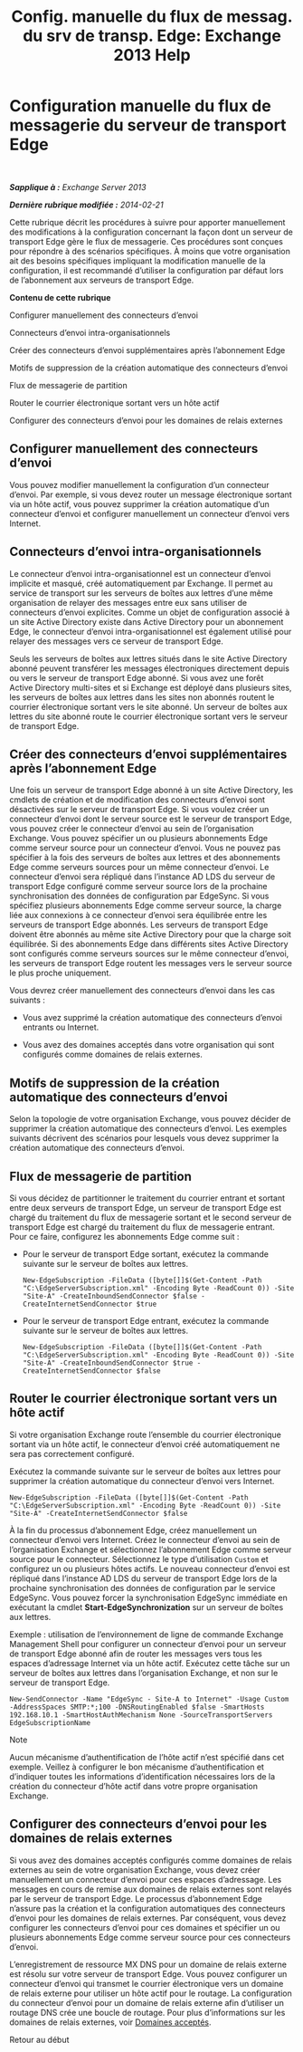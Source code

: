 ﻿---
title: 'Config. manuelle du flux de messag. du srv de transp. Edge: Exchange 2013 Help'
TOCTitle: Configuration manuelle du flux de messagerie du serveur de transport Edge
ms:assetid: cb4cc165-6c09-44ab-a95f-167ae8ed2485
ms:mtpsurl: https://technet.microsoft.com/fr-fr/library/Dn606261(v=EXCHG.150)
ms:contentKeyID: 61180546
ms.date: 04/24/2018
mtps_version: v=EXCHG.150
ms.translationtype: HT
---

# Configuration manuelle du flux de messagerie du serveur de transport Edge

 

_**Sapplique à :** Exchange Server 2013_

_**Dernière rubrique modifiée :** 2014-02-21_

Cette rubrique décrit les procédures à suivre pour apporter manuellement des modifications à la configuration concernant la façon dont un serveur de transport Edge gère le flux de messagerie. Ces procédures sont conçues pour répondre à des scénarios spécifiques. À moins que votre organisation ait des besoins spécifiques impliquant la modification manuelle de la configuration, il est recommandé d’utiliser la configuration par défaut lors de l’abonnement aux serveurs de transport Edge.

**Contenu de cette rubrique**

Configurer manuellement des connecteurs d’envoi

Connecteurs d’envoi intra-organisationnels

Créer des connecteurs d’envoi supplémentaires après l’abonnement Edge

Motifs de suppression de la création automatique des connecteurs d’envoi

Flux de messagerie de partition

Router le courrier électronique sortant vers un hôte actif

Configurer des connecteurs d’envoi pour les domaines de relais externes

## Configurer manuellement des connecteurs d’envoi

Vous pouvez modifier manuellement la configuration d’un connecteur d’envoi. Par exemple, si vous devez router un message électronique sortant via un hôte actif, vous pouvez supprimer la création automatique d’un connecteur d’envoi et configurer manuellement un connecteur d’envoi vers Internet.

## Connecteurs d’envoi intra-organisationnels

Le connecteur d’envoi intra-organisationnel est un connecteur d’envoi implicite et masqué, créé automatiquement par Exchange. Il permet au service de transport sur les serveurs de boîtes aux lettres d’une même organisation de relayer des messages entre eux sans utiliser de connecteurs d’envoi explicites. Comme un objet de configuration associé à un site Active Directory existe dans Active Directory pour un abonnement Edge, le connecteur d’envoi intra-organisationnel est également utilisé pour relayer des messages vers ce serveur de transport Edge.

Seuls les serveurs de boîtes aux lettres situés dans le site Active Directory abonné peuvent transférer les messages électroniques directement depuis ou vers le serveur de transport Edge abonné. Si vous avez une forêt Active Directory multi-sites et si Exchange est déployé dans plusieurs sites, les serveurs de boîtes aux lettres dans les sites non abonnés routent le courrier électronique sortant vers le site abonné. Un serveur de boîtes aux lettres du site abonné route le courrier électronique sortant vers le serveur de transport Edge.

## Créer des connecteurs d’envoi supplémentaires après l’abonnement Edge

Une fois un serveur de transport Edge abonné à un site Active Directory, les cmdlets de création et de modification des connecteurs d’envoi sont désactivées sur le serveur de transport Edge. Si vous voulez créer un connecteur d’envoi dont le serveur source est le serveur de transport Edge, vous pouvez créer le connecteur d’envoi au sein de l’organisation Exchange. Vous pouvez spécifier un ou plusieurs abonnements Edge comme serveur source pour un connecteur d’envoi. Vous ne pouvez pas spécifier à la fois des serveurs de boîtes aux lettres et des abonnements Edge comme serveurs sources pour un même connecteur d’envoi. Le connecteur d’envoi sera répliqué dans l’instance AD LDS du serveur de transport Edge configuré comme serveur source lors de la prochaine synchronisation des données de configuration par EdgeSync. Si vous spécifiez plusieurs abonnements Edge comme serveur source, la charge liée aux connexions à ce connecteur d’envoi sera équilibrée entre les serveurs de transport Edge abonnés. Les serveurs de transport Edge doivent être abonnés au même site Active Directory pour que la charge soit équilibrée. Si des abonnements Edge dans différents sites Active Directory sont configurés comme serveurs sources sur le même connecteur d’envoi, les serveurs de transport Edge routent les messages vers le serveur source le plus proche uniquement.

Vous devrez créer manuellement des connecteurs d’envoi dans les cas suivants :

  - Vous avez supprimé la création automatique des connecteurs d’envoi entrants ou Internet.

  - Vous avez des domaines acceptés dans votre organisation qui sont configurés comme domaines de relais externes.

## Motifs de suppression de la création automatique des connecteurs d’envoi

Selon la topologie de votre organisation Exchange, vous pouvez décider de supprimer la création automatique des connecteurs d’envoi. Les exemples suivants décrivent des scénarios pour lesquels vous devez supprimer la création automatique des connecteurs d’envoi.

## Flux de messagerie de partition

Si vous décidez de partitionner le traitement du courrier entrant et sortant entre deux serveurs de transport Edge, un serveur de transport Edge est chargé du traitement du flux de messagerie sortant et le second serveur de transport Edge est chargé du traitement du flux de messagerie entrant. Pour ce faire, configurez les abonnements Edge comme suit :

  - Pour le serveur de transport Edge sortant, exécutez la commande suivante sur le serveur de boîtes aux lettres.
    
        New-EdgeSubscription -FileData ([byte[]]$(Get-Content -Path "C:\EdgeServerSubscription.xml" -Encoding Byte -ReadCount 0)) -Site "Site-A" -CreateInboundSendConnector $false -CreateInternetSendConnector $true

  - Pour le serveur de transport Edge entrant, exécutez la commande suivante sur le serveur de boîtes aux lettres.
    
        New-EdgeSubscription -FileData ([byte[]]$(Get-Content -Path "C:\EdgeServerSubscription.xml" -Encoding Byte -ReadCount 0)) -Site "Site-A" -CreateInboundSendConnector $true -CreateInternetSendConnector $false

## Router le courrier électronique sortant vers un hôte actif

Si votre organisation Exchange route l’ensemble du courrier électronique sortant via un hôte actif, le connecteur d’envoi créé automatiquement ne sera pas correctement configuré.

Exécutez la commande suivante sur le serveur de boîtes aux lettres pour supprimer la création automatique du connecteur d’envoi vers Internet.

    New-EdgeSubscription -FileData ([byte[]]$(Get-Content -Path "C:\EdgeServerSubscription.xml" -Encoding Byte -ReadCount 0)) -Site "Site-A" -CreateInternetSendConnector $false

À la fin du processus d’abonnement Edge, créez manuellement un connecteur d’envoi vers Internet. Créez le connecteur d’envoi au sein de l’organisation Exchange et sélectionnez l’abonnement Edge comme serveur source pour le connecteur. Sélectionnez le type d’utilisation `Custom` et configurez un ou plusieurs hôtes actifs. Le nouveau connecteur d’envoi est répliqué dans l’instance AD LDS du serveur de transport Edge lors de la prochaine synchronisation des données de configuration par le service EdgeSync. Vous pouvez forcer la synchronisation EdgeSync immédiate en exécutant la cmdlet **Start-EdgeSynchronization** sur un serveur de boîtes aux lettres.

Exemple : utilisation de l’environnement de ligne de commande Exchange Management Shell pour configurer un connecteur d’envoi pour un serveur de transport Edge abonné afin de router les messages vers tous les espaces d’adressage Internet via un hôte actif. Exécutez cette tâche sur un serveur de boîtes aux lettres dans l’organisation Exchange, et non sur le serveur de transport Edge.

    New-SendConnector -Name "EdgeSync - Site-A to Internet" -Usage Custom -AddressSpaces SMTP:*;100 -DNSRoutingEnabled $false -SmartHosts 192.168.10.1 -SmartHostAuthMechanism None -SourceTransportServers EdgeSubscriptionName

> [!NOTE]
> Aucun mécanisme d’authentification de l’hôte actif n’est spécifié dans cet exemple. Veillez à configurer le bon mécanisme d’authentification et d’indiquer toutes les informations d’identification nécessaires lors de la création du connecteur d’hôte actif dans votre propre organisation Exchange.


## Configurer des connecteurs d’envoi pour les domaines de relais externes

Si vous avez des domaines acceptés configurés comme domaines de relais externes au sein de votre organisation Exchange, vous devez créer manuellement un connecteur d’envoi pour ces espaces d’adressage. Les messages en cours de remise aux domaines de relais externes sont relayés par le serveur de transport Edge. Le processus d’abonnement Edge n’assure pas la création et la configuration automatiques des connecteurs d’envoi pour les domaines de relais externes. Par conséquent, vous devez configurer les connecteurs d’envoi pour ces domaines et spécifier un ou plusieurs abonnements Edge comme serveur source pour ces connecteurs d’envoi.

L’enregistrement de ressource MX DNS pour un domaine de relais externe est résolu sur votre serveur de transport Edge. Vous pouvez configurer un connecteur d’envoi qui transmet le courrier électronique vers un domaine de relais externe pour utiliser un hôte actif pour le routage. La configuration du connecteur d’envoi pour un domaine de relais externe afin d’utiliser un routage DNS crée une boucle de routage. Pour plus d’informations sur les domaines de relais externes, voir [Domaines acceptés](accepted-domains-exchange-2013-help.md).

Retour au début

